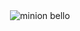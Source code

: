 <div align="center">
   <img src="http://i.makeagif.com/media/7-17-2015/gqAR_z.gif" alt="minion bello">
</div>
